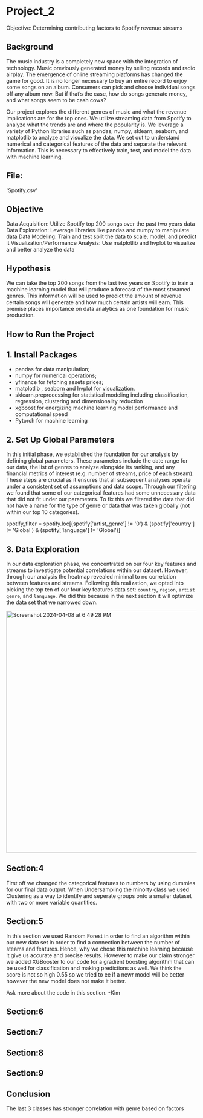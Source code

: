 # Project_2
Objective: Determining contributing factors to Spotify revenue streams

## Background
The music industry is a completely new space with the integration of technology. Music previously generated money by selling records and radio airplay. The emergence of online streaming platforms has changed the game for good. It is no longer necessary to buy an entire record to enjoy some songs on an album. Consumers can pick and choose individual songs off any album now. But if that’s the case, how do songs generate money, and what songs seem to be cash cows?

Our project explores the different genres of music and what the revenue implications are for the top ones. We utilize streaming data from Spotify to analyze what the trends are and where the popularity is. We leverage a variety of Python libraries such as pandas, numpy, sklearn, seaborn, and matplotlib to analyze and visualize the data. We set out to understand numerical and categorical features of the data and separate the relevant information. This is necessary to effectively train, test, and model the data with machine learning. 

## File: 
'Spotify.csv’

## Objective 
Data Acquisition: Utilize Spotify top 200 songs over the past two years data
Data Exploration: Leverage libraries like pandas and numpy to manipulate data
Data Modeling: Train and test split the data to scale, model, and predict it
Visualization/Performance Analysis: Use matplotlib and hvplot to visualize and better analyze the data

## Hypothesis
We can take the top 200 songs from the last two years on Spotify to train a machine learning model that will produce a forecast of the most streamed genres. This information will be used to predict the amount of revenue certain songs will generate and how much certain artists will earn. This premise places importance on data analytics as one foundation for music production. 

## How to Run the Project 
## 1. Install Packages
* pandas for data manipulation;
* numpy for numerical operations;
* yfinance for fetching assets prices;
* matplotlib , seaborn and hvplot for visualization. 
* sklearn.preprocessing for statistical modeling including classification, regression, clustering and dimensionality reduction
* xgboost for energizing machine learning model performance and computational speed
* Pytorch for machine learning
  
## 2. Set Up Global Parameters
In this initial phase, we established the foundation for our analysis by defining global parameters. These parameters include the date range for our data, the list of genres to analyze alongside its ranking, and any financial metrics of interest (e.g. number of streams, price of each stream). These steps are crucial as it ensures that all subsequent analyses operate under a consistent set of assumptions and data scope.
Through our filtering we found that some of our categorical features had some unnecessary data that did not fit under our parameters. To fix this we filtered the data that did not have a name for the type of genre or data that was taken globally (not within our top 10 categories).  

spotify_filter = spotify.loc[(spotify['artist_genre'] != '0') & (spotify['country'] != 'Global') & (spotify['language'] != 'Global')]

## 3. Data Exploration
In our data exploration phase, we concentrated on our four key features and streams to investigate potential correlations within our dataset. However, through our analysis the heatmap revealed minimal to no correlation between features and streams. Following this realization, we opted into picking the top ten of our four key features data set: `country`, `region`, `artist genre`, and `language`. We did this because in the next section it will optimize the data set that we narrowed down.  


<img width="640" alt="Screenshot 2024-04-08 at 6 49 28 PM" src="https://github.com/kaylah176/Project_2/assets/152752672/1f00204f-29a6-4c9d-a660-d99bd5869ef8">


## Section:4  
First off we changed the categorical features to numbers by using dummies for our final data output. When Undersampling the minorty class we used Clustering as a way to identify and seperate groups onto a smaller dataset with two or more variable quantities.

## Section:5 
In this section we used Random Forest in order to find an algorithm within our new data set in order to find a connection between the number of steams and features. Hence, why we chose this machine learning because it give us accurate and precise results. However to make our claim stronger we added XGBooster to our code for a gradient boosting algorithm that can be used for classification and making predictions as well. We think the score is not so high 0.55 so we tried to ee if a newr model will be better however the new model does not make it better.  

Ask more about the code in this section. -Kim

## Section:6 

## Section:7

## Section:8 

## Section:9 

## Conclusion
The last 3 classes has stronger correlation with genre based on factors 

